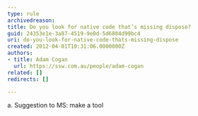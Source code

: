 ```yaml
---
type: rule
archivedreason: 
title: Do you look for native code that’s missing dispose?
guid: 24353e1e-3a87-4519-9e0d-5d6804d99bc4
uri: do-you-look-for-native-code-thats-missing-dispose
created: 2012-04-01T10:31:06.0000000Z
authors:
- title: Adam Cogan
  url: https://ssw.com.au/people/adam-cogan
related: []
redirects: []

---
```



<div>​​a. Suggestion to MS&#58; make a tool&#160;<br></div>
<div><br></div>
<br><excerpt class='endintro'></excerpt><br>



